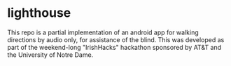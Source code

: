 # lighthouse

This repo is a partial implementation of an android app for walking directions by audio only, for assistance of the blind.  This was developed as part of the weekend-long "IrishHacks" hackathon sponsored by AT&T and the University of Notre Dame.
